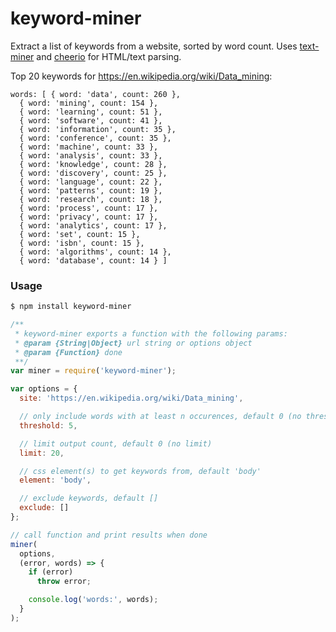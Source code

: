 # keyword-miner

Extract a list of keywords from a website, sorted by word count. Uses [text-miner](https://github.com/Planeshifter/text-miner) and [cheerio](https://github.com/cheeriojs/cheerio) for HTML/text parsing.

Top 20 keywords for https://en.wikipedia.org/wiki/Data_mining:

```
words: [ { word: 'data', count: 260 },
  { word: 'mining', count: 154 },
  { word: 'learning', count: 51 },
  { word: 'software', count: 41 },
  { word: 'information', count: 35 },
  { word: 'conference', count: 35 },
  { word: 'machine', count: 33 },
  { word: 'analysis', count: 33 },
  { word: 'knowledge', count: 28 },
  { word: 'discovery', count: 25 },
  { word: 'language', count: 22 },
  { word: 'patterns', count: 19 },
  { word: 'research', count: 18 },
  { word: 'process', count: 17 },
  { word: 'privacy', count: 17 },
  { word: 'analytics', count: 17 },
  { word: 'set', count: 15 },
  { word: 'isbn', count: 15 },
  { word: 'algorithms', count: 14 },
  { word: 'database', count: 14 } ]
```

### Usage

```bash
$ npm install keyword-miner
```

```javascript
/**
 * keyword-miner exports a function with the following params:
 * @param {String|Object} url string or options object
 * @param {Function} done
 **/
var miner = require('keyword-miner');

var options = {
  site: 'https://en.wikipedia.org/wiki/Data_mining',

  // only include words with at least n occurences, default 0 (no threshold)
  threshold: 5,

  // limit output count, default 0 (no limit)
  limit: 20,

  // css element(s) to get keywords from, default 'body'
  element: 'body',

  // exclude keywords, default []
  exclude: []
};

// call function and print results when done
miner(
  options,
  (error, words) => {
    if (error)
      throw error;

    console.log('words:', words);
  }
);
```
